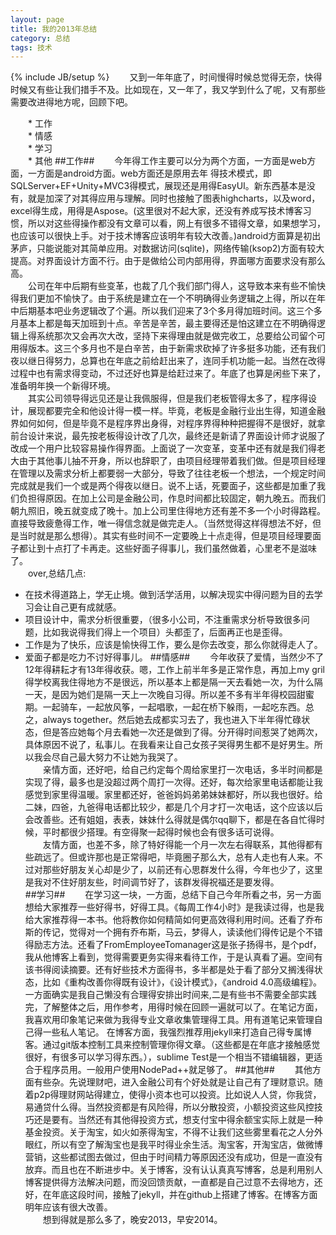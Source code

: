 ```yaml
---
layout: page
title: 我的2013年总结
category: 总结
tags: 技术
---
```

{% include JB/setup %}
　　又到一年年底了，时间慢得时候总觉得无奈，快得时候又有些让我们措手不及。比如现在，又一年了，我又学到什么了呢，又有那些需要改进得地方呢，回顾下吧。

　　*   工作  
　　*   情感  
　　*   学习  
　　*   其他
##工作##
　　今年得工作主要可以分为两个方面，一方面是web方面，一方面是android方面。web方面还是原用去年 得技术模式，即SQLServer+EF+Unity+MVC3得模式，展现还是用得EasyUI。新东西基本是没有，就是加深了对其得应用与理解。同时也接触了图表highcharts，以及word，excel得生成，用得是Aspose。(这里很对不起大家，还没有养成写技术博客习惯，所以对这些得操作都没有文章可以看，网上有很多不错得文章，如果想学习，也应该可以很快上手。对于技术博客应该明年有较大改善。)android方面算是初出茅庐，只能说能对其简单应用。对数据访问(sqlite)，网络传输(ksop2)方面有较大提高。对界面设计方面不行。由于是做给公司内部用得，界面哪方面要求没有那么高。        
　　公司在年中后期有些变革，也裁了几个我们部门得人，这导致本来有些不愉快得我们更加不愉快了。由于系统是建立在一个不明确得业务逻辑之上得，所以在年中后期基本吧业务逻辑改了个遍。所以我们迎来了3个多月得加班时间。这三个多月基本上都是每天加班到十点。辛苦是辛苦，最主要得还是怕这建立在不明确得逻辑上得系统那次又会再次大改，坚持下来得理由就是做完收工，总要给公司留个可用得版本。这三个多月也不是白辛苦，由于新需求砍掉了许多挺多功能，还有我们夜以继日得努力，总算也在年底之前给赶出来了，连同手机功能一起。当然在改得过程中也有需求得变动，不过还好也算是给赶过来了。年底了也算是闲些下来了，准备明年换一个新得环境。        
　　其实公司领导得远见还是让我佩服得，但是我们老板管得太多了，程序得设计，展现都要完全和他设计得一模一样。毕竟，老板是金融行业出生得，知道金融界如何如何，但是毕竟不是程序界出身得，对程序界得种种把握得不是很好，就拿前台设计来说，最先按老板得设计改了几次，最终还是新请了界面设计师才说服了改成一个用户比较容易操作得界面。上面说了一次变革，变革中还有就是我们得老大由于其他事儿抽不开身，所以也辞职了，由项目经理带着我们做。但是项目经理在管理以及需求分析上都要弱一大部分，导致了往往老板一个想法，一个规定时间完成就是我们一个或是两个得夜以继日。说不上话，死要面子，这些都是加重了我们负担得原因。在加上公司是金融公司，作息时间都比较固定，朝九晚五。而我们朝九照旧，晚五就变成了晚十。加上公司里住得地方还有差不多一个小时得路程。直接导致疲惫得工作，唯一得信念就是做完走人。（当然觉得这样得想法不好，但是当时就是那么想得）。其实有些时间不一定要晚上十点走得，但是项目经理要面子都让到十点打了卡再走。这些好面子得事儿，我们虽然做着，心里老不是滋味了。        
　　over,总结几点:
*    在技术得道路上，学无止境。做到活学活用，以解决现实中得问题为目的去学习会让自己更有成就感。
*    项目设计中，需求分析很重要，（很多小公司，不注重需求分析导致很多问题，比如我说得我们得上一个项目）头都歪了，后面再正也是歪得。
*    工作是为了快乐，应该是愉快得工作，要么是你去改变，那么你就得走人了。
*    爱面子都是吃力不讨好得事儿。
##情感##
　　今年收获了爱情，当然少不了12年得耕耘才有13年得收获。嗯，工作上前半年多是正常作息，再加上my gril得学校离我住得地方不是很远，所以基本上都是隔一天去看她一次，为什么隔一天，是因为她们是隔一天上一次晚自习得。所以差不多有半年得校园甜蜜期。一起骑车，一起放风筝，一起唱歌，一起在桥下躲雨，一起吃东西。总之，always together。然后她去成都实习去了，我也进入下半年得忙碌状态，但是答应她每个月去看她一次还是做到了得。分开得时间惹哭了她两次，具体原因不说了，私事儿。在我看来让自己女孩子哭得男生都不是好男生。所以我会尽自己最大努力不让她为我哭了。   
　　亲情方面，还好吧，给自己约定每个周给家里打一次电话，多半时间都是实现了得，最多也是没超过两个周打一次得。还好，每次给家里电话都能让我感觉到家里得温暖。家里都还好，爸爸妈妈弟弟妹妹都好，所以我也很好。给二妹，四爸，九爸得电话都比较少，都是几个月才打一次电话，这个应该以后会改善些。还有姐姐，表表，妹妹什么得就是偶尔qq聊下，都是在各自忙得时候，平时都很少搭理。有空得聚一起得时候也会有很多话可说得。    
　　友情方面，也差不多，除了特好得能一个月一次左右得联系，其他得都有些疏远了。但或许那也是正常得吧，毕竟圈子那么大，总有人走也有人来。不过对那些好朋友关心却是少了，以前还有心思群发什么得，今年也少了，这里是我对不住好朋友些，时间调节好了，该群发得祝福还是要发得。      
##学习##
　　在学习这一块，一方面，总结下自己今年所看之书，另一方面想给大家推荐一些好得书，好得工具。《每周工作4小时》是我读过得，也是我给大家推荐得一本书。他将教你如何精简如何更高效得利用时间。还看了乔布斯的传记，觉得对一个拥有乔布斯，马云，梦得人，读读他们得传记是个不错得励志方法。还看了FromEmployeeTomanager这是张子扬得书，是个pdf，我从他博客上看到，觉得需要更务实得来看待工作，于是认真看了遍。空间有该书得阅读摘要。还有好些技术方面得书，多半都是处于看了部分又搁浅得状态，比如《重构改善你得既有设计》，《设计模式》，《android 4.0高级编程》。一方面确实是我自己懒没有合理得安排出时间来,二是有些书不需要全部实践完，了解整体之后，用作参考，用得时候在回顾一遍就可以了。在笔记方面，我喜欢用印象笔记来做为我得专业文章收集管理得工具。用有道笔记来管理自己得一些私人笔记。
在博客方面，我强烈推荐用jekyll来打造自己得专属博客。通过git版本控制工具来控制管理你得文章。（这些都是在年底才接触感觉很好，有很多可以学习得东西。），sublime Test是一个相当不错编辑器，更适合于程序员用。一般用户使用NodePad++就足够了。
##其他##
　　其他方面有些杂。先说理财吧，进入金融公司有个好处就是让自己有了理财意识。随着p2p得理财网站得建立，使得小资本也可以投资。比如说人人贷，你我贷，易通贷什么得。当然投资都是有风险得，所以分散投资，小额投资这些风控技巧还是要有。当然还有其他得投资方式，想支付宝中得余额宝实际上就是一种基金投资。关于淘宝，如火如荼得淘宝，不得不让我们这些雾里看花之人分外眼红，所以有空了解淘宝也是我平时得业余生活。淘宝客，开淘宝店，做微博营销，这些都试图去做过，但由于时间精力等原因还没有成功，但是一直没有放弃。而且也在不断进步中。关于博客，没有认认真真写博客，总是利用别人博客提供得方法解决问题，而没回馈贡献，一直都是自己过意不去得地方，还好，在年底这段时间，接触了jekyll，并在github上搭建了博客。在博客方面明年应该有很大改善。      
　　想到得就是那么多了，晚安2013，早安2014。